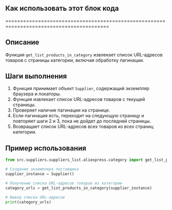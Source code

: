 ## Как использовать этот блок кода
=========================================================================================

Описание
-------------------------
Функция `get_list_products_in_category` извлекает список URL-адресов товаров с страницы категории, включая обработку пагинации.

Шаги выполнения
-------------------------
1. Функция принимает объект `Supplier`, содержащий экземпляр браузера и локаторы.
2. Функция извлекает список URL-адресов товаров с текущей страницы.
3. Проверяет наличие пагинации на странице.
4. Если пагинация есть, переходит на следующую страницу и повторяет шаги 2 и 3, пока не дойдет до последней страницы.
5. Возвращает список URL-адресов всех товаров из всех страниц категории.

Пример использования
-------------------------

```python
from src.suppliers.suppliers_list.aliexpress.category import get_list_products_in_category

# Создание экземпляра поставщика
supplier_instance = Supplier()

# Получение списка URL-адресов товаров из категории
category_urls = get_list_products_in_category(supplier_instance)

# Вывод списка URL-адресов
print(category_urls)
```
